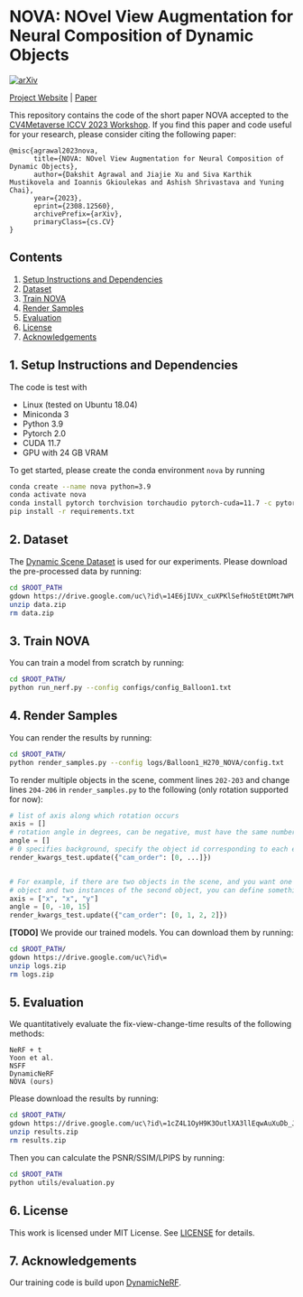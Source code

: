 # NOVA: NOvel View Augmentation for Neural Composition of Dynamic Objects

 [![arXiv](https://img.shields.io/badge/arXiv-2108.00946-b31b1b.svg)](https://arxiv.org/abs/2308.12560)

[Project Website](https://mscvprojects.ri.cmu.edu/2023team1/) | [Paper](https://arxiv.org/pdf/2308.12560.pdf)

This repository contains the code of the short paper NOVA accepted to the [CV4Metaverse ICCV 2023 Workshop](https://sites.google.com/view/cv4metaverse/). If you find this paper and code useful for your research, please consider citing the following paper:

```
@misc{agrawal2023nova,
      title={NOVA: NOvel View Augmentation for Neural Composition of Dynamic Objects},
      author={Dakshit Agrawal and Jiajie Xu and Siva Karthik Mustikovela and Ioannis Gkioulekas and Ashish Shrivastava and Yuning Chai},
      year={2023},
      eprint={2308.12560},
      archivePrefix={arXiv},
      primaryClass={cs.CV}
}
```

## Contents

1. [Setup Instructions and Dependencies](#1-setup-instructions-and-dependencies)
2. [Dataset](#2-dataset)
3. [Train NOVA](#3-train-nova)
4. [Render Samples](#4-render-samples)
5. [Evaluation](#5-evaluation)
6. [License](#6-license)
7. [Acknowledgements](#7-acknowledgements)


## 1. Setup Instructions and Dependencies

The code is test with
* Linux (tested on Ubuntu 18.04)
* Miniconda 3
* Python 3.9
* Pytorch 2.0
* CUDA 11.7
* GPU with 24 GB VRAM

To get started, please create the conda environment `nova` by running

```bash
conda create --name nova python=3.9
conda activate nova
conda install pytorch torchvision torchaudio pytorch-cuda=11.7 -c pytorch -c nvidia
pip install -r requirements.txt
```

## 2. Dataset

The [Dynamic Scene Dataset](https://research.nvidia.com/publication/2020-06_novel-view-synthesis-dynamic-scenes-globally-coherent-depths) is used for our experiments. Please download the pre-processed data by running:

```bash
cd $ROOT_PATH
gdown https://drive.google.com/uc\?id\=14E6jIUVx_cuXPKlSefHo5tEtDMt7WPUd
unzip data.zip
rm data.zip
```

## 3. Train NOVA
You can train a model from scratch by running:

```bash
cd $ROOT_PATH/
python run_nerf.py --config configs/config_Balloon1.txt
```

## 4. Render Samples

You can render the results by running:

```bash
cd $ROOT_PATH/
python render_samples.py --config logs/Balloon1_H270_NOVA/config.txt
```

To render multiple objects in the scene, comment lines `202-203` and change lines `204-206` in `render_samples.py` to the following (only rotation supported for now):

```python
# list of axis along which rotation occurs
axis = []
# rotation angle in degrees, can be negative, must have the same number of elements as axis
angle = []
# 0 specifies background, specify the object id corresponding to each element in axis
render_kwargs_test.update({"cam_order": [0, ...]})


# For example, if there are two objects in the scene, and you want one instance of first
# object and two instances of the second object, you can define something like this:
axis = ["x", "x", "y"]
angle = [0, -10, 15]
render_kwargs_test.update({"cam_order": [0, 1, 2, 2]})
```

**[TODO]** We provide our trained models. You can download them by running:

```bash
cd $ROOT_PATH/
gdown https://drive.google.com/uc\?id\=
unzip logs.zip
rm logs.zip
```

## 5. Evaluation

We quantitatively evaluate the fix-view-change-time results of the following methods:

`NeRF + t` \
`Yoon et al.` \
`NSFF` \
`DynamicNeRF` \
`NOVA (ours)`

Please download the results by running:

```bash
cd $ROOT_PATH/
gdown https://drive.google.com/uc\?id\=1cZ4L1OyH9K3OutlXA3llEqwAuXuDb_JC
unzip results.zip
rm results.zip
```

Then you can calculate the PSNR/SSIM/LPIPS by running:

```bash
cd $ROOT_PATH
python utils/evaluation.py
```

## 6. License

This work is licensed under MIT License. See [LICENSE](LICENSE) for details.

## 7. Acknowledgements
Our training code is build upon [DynamicNeRF](https://github.com/gaochen315/DynamicNeRF).
